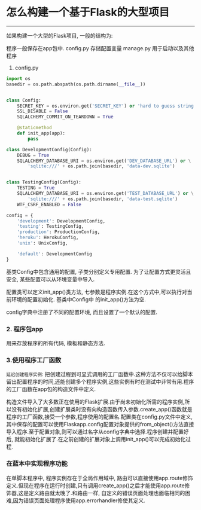 # 怎么构建一个基于Flask的大型项目
---

如果构建一个大型的Flask项目, 一般的结构为:


程序一般保存在app包中.
config.py 存储配置变量
manage.py 用于启动以及其他程序

1. config.py
```python
import os
basedir = os.path.abspath(os.path.dirname(__file__))


class Config:
    SECRET_KEY = os.environ.get('SECRET_KEY') or 'hard to guess string'
    SSL_DISABLE = False
    SQLALCHEMY_COMMIT_ON_TEARDOWN = True

    @staticmethod
    def init_app(app):
        pass

class DevelopmentConfig(Config):
    DEBUG = True
    SQLALCHEMY_DATABASE_URI = os.environ.get('DEV_DATABASE_URL') or \
        'sqlite:///' + os.path.join(basedir, 'data-dev.sqlite')


class TestingConfig(Config):
    TESTING = True
    SQLALCHEMY_DATABASE_URI = os.environ.get('TEST_DATABASE_URL') or \
        'sqlite:///' + os.path.join(basedir, 'data-test.sqlite')
    WTF_CSRF_ENABLED = False

config = {
    'development': DevelopmentConfig,
    'testing': TestingConfig,
    'production': ProductionConfig,
    'heroku': HerokuConfig,
    'unix': UnixConfig,

    'default': DevelopmentConfig
}
```
基类Config中包含通用的配置, 子类分别定义专用配置.
为了让配置方式更灵活且安全, 某些配置可以从环境变量中导入.

配置类可以定义init_app()类方法, 七参数是程序实例.在这个方式中,可以执行对当前环境的配置初始化. 基类中Config中
的init_app()方法为空.

config字典中注册了不同的配置环境, 而且设置了一个默认的配置.

### 2. 程序包app
用来存放程序的所有代码, 模板和静态方法.


### 3.使用程序工厂函数
`延迟创建程序实例`: 把创建过程到可显式调用的工厂函数中.这种方法不仅可以给脚本留出配置程序的时间,还能创建多个程序实例,这些实例有时在测试中非常有用.程序的工厂函数在app包的构造文件中定义.

构造文件导入了大多数正在使用的Flask扩展.由于尚未初始化所需的程序实例,所以没有初始化扩展,创建扩展类时没有向构造函数传入参数.create_app()函数就是程序的工厂函数,接受一个参数,程序使用的配置名.配置类在config.py文件中定义, 其中保存的配置可以使用Flaskapp.config配置对象提供的from_object()方法直接导入程序.至于配置对象,则可以通过名字从config字典中选择.程序创建并配置好后, 就能初始化扩展了.在之前创建的扩展对象上调用init_app()可以完成初始化过程.


### 在蓝本中实现程序功能
在单脚本程序中, 程序实例存在于全局作用域中, 路由可以直接使用app.route修饰定义.但现在程序在运行时创建,只有调用create_app()之后才能使用app.route修饰器,这是定义路由就太晚了.和路由一样, 自定义的错误页面处理也面临相同的困难,因为错误页面处理程序使用app.errorhandler修使其定义.

